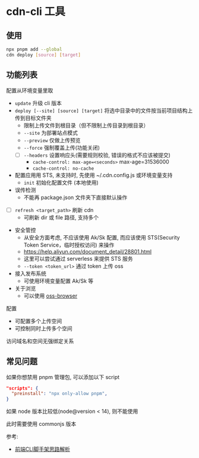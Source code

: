 # cdn-cli 工具

## 使用

```bash
npx pnpm add --global
cdn deploy [source] [target]
```

## 功能列表

配置从环境变量里取

- `update` 升级 cli 版本
- `deploy [--site] [source] [target]` 将选中目录中的文件按当前项目结构上传到目标文件夹
  - 限制上传文件到根目录（但不限制上传目录到根目录）
  - `--site` 为部署站点模式
  - `--preview` 仅做上传预览
  - `--force` 强制覆盖上传(功能关闭)
  - [ ] `--headers` 设置响应头(需要规则校验, 错误的格式不应该被提交)
    - `cache-control: max-age=<seconds>` max-age=31536000
    - `cache-control: no-cache`
- 配置应用用 STS, 未支持时, 先使用 ~/.cdn.config.js 或环境变量支持
  - `init` 初始化配置文件 (本地使用)
- 误传检测
  - 不能再 package.json 文件夹下直接默认操作
- [ ] `refresh <target_path>` 刷新 cdn
  - 可刷新 dir 或 file 路径, 支持多个
- 安全管控
  - 从安全方面考虑, 不应该使用 Ak/Sk 配置, 而应该使用 STS(Security Token Service，临时授权访问) 来操作
  - https://help.aliyun.com/document_detail/28801.html
  - 这里可以尝试通过 serverless 来提供 STS 服务
  - `--token <token_url>` 通过 token 上传 oss
- 接入发布系统
  - 可使用环境变量配置 Ak/Sk 等
- 关于浏览
  - 可以使用 [oss-browser](https://github.com/aliyun/oss-browser/blob/develop/README-CN.md)

配置

- 可配置多个上传空间
- 可控制同时上传多个空间

访问域名和空间无强绑定关系

## 常见问题

如果你想禁用 pnpm 管理包, 可以添加以下 script

```json
"scripts": {
  "preinstall": "npx only-allow pnpm",
}
```

如果 node 版本比较低(node@version < 14), 则不能使用

此时需要使用 commonjs 版本

参考:

- [前端CLI脚手架思路解析](https://juejin.cn/post/6879265583205089287)
